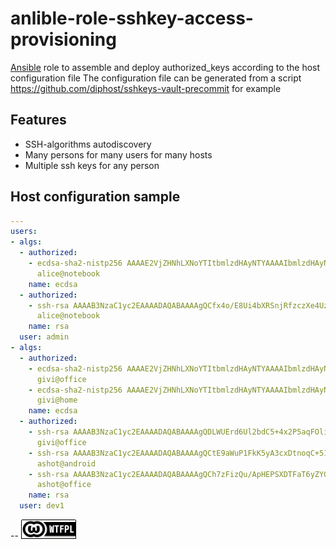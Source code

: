 anlible-role-sshkey-access-provisioning
=======================================

[Ansible](https://github.com/ansible/ansible) role to assemble and deploy authorized_keys according to the host configuration file
The configuration file can be generated from a script https://github.com/diphost/sshkeys-vault-precommit for example

Features
--------

* SSH-algorithms autodiscovery
* Many persons for many users for many hosts
* Multiple ssh keys for any person

Host configuration sample
-------------------------

```yml
---
users:
- algs:
  - authorized:
    - ecdsa-sha2-nistp256 AAAAE2VjZHNhLXNoYTItbmlzdHAyNTYAAAAIbmlzdHAyNTYAAABBBIpBgrS6TH7HlF2JvIuWOxpXGizNkotkWyJoKMhv2idZkMXkTapyHQ1hXJf8wepBUTkuu8AV65RjF0AZxspDEho=
      alice@notebook
    name: ecdsa
  - authorized:
    - ssh-rsa AAAAB3NzaC1yc2EAAAADAQABAAAAgQCfx4o/E8Ui4bXRSnjRfzczXe4Uz568O3KDzlAAvlb9Ley2YWD1w5mso+Rekg43+IyLtCAmP6hhzQPR4hmOcxmwuBXOuHgTThy+W14tOlEP+W6qH58td6GzBHM8KbhTKKERUkGz5EDc9LYgxkDecfjvGwL2J/YsOX0KhTNNGjNyAQ==
      alice@notebook
    name: rsa
  user: admin
- algs:
  - authorized:
    - ecdsa-sha2-nistp256 AAAAE2VjZHNhLXNoYTItbmlzdHAyNTYAAAAIbmlzdHAyNTYAAABBBJbD/13MZvVF7eJz5MTSWkQgZT7qDwCy/KkXcO8oU8YxRURnmTp2AqHSRnMsSPwD9ep9ccikZcKVRvUxI2YypSA=
      givi@office
    - ecdsa-sha2-nistp256 AAAAE2VjZHNhLXNoYTItbmlzdHAyNTYAAAAIbmlzdHAyNTYAAABBBBE+A0jwCQoOidiENsbcHsMFpaVbdt5u2FltGPRML4+bKSRKRsA03x2oireON2OG6/De2O1D3EWDFXsUHCAujG8=
      givi@home
    name: ecdsa
  - authorized:
    - ssh-rsa AAAAB3NzaC1yc2EAAAADAQABAAAAgQDLWUErd6Ul2bdC5+4x2P5aqFOli+xKiTBSC1iuHNKIHN+XCzQCxUR8baSweDmTwwhInWJ8SFEPXMcOROBIKrbYS19cvCLGTJ6o9YyOpcv3HtkcgiR+d0Kl8kp3qp7zMDULaSSp8M2QYsVXQtabgx2V13KBfxNqaKIcRGjdbZA+dw==
      givi@office
    - ssh-rsa AAAAB3NzaC1yc2EAAAADAQABAAAAgQCtE9aWuP1FkK5yA3cxDtnoqC+51xuGts5VhKpr/la6Eqg+5WD1rIp6xw9YZfx9eOzpTY6Ac+Z+FobdK2emx1Rnnaj0mEehgEDFfBqon9H22HkiegPsOl4JpuMIc11H54/uOgV1TXLMPYjiRhnTjNZO5wdTsOK5AQKTzlWEfTGNbQ==
      ashot@android
    - ssh-rsa AAAAB3NzaC1yc2EAAAADAQABAAAAgQCh7zFizQu/ApHEPSXDTFaT6yZYGhJL0KLsrK1Qpv4mP3byuXp3Q4Rm3jXhFxSAJSsy77MVlj+SCYGG+bCv9jBBXmGinnl68oH9moUXGYt0cmYppjnPB2dW8k46HWsGYXlkuszfMuEpxXfs3QeK+4nn7HFVR+VLZ2FvRpvtLbeZQw==
      ashot@office
    name: rsa
  user: dev1
```

--
[![LICENSE WTFPL](wtfpl-badge-1.png)](LICENSE)

